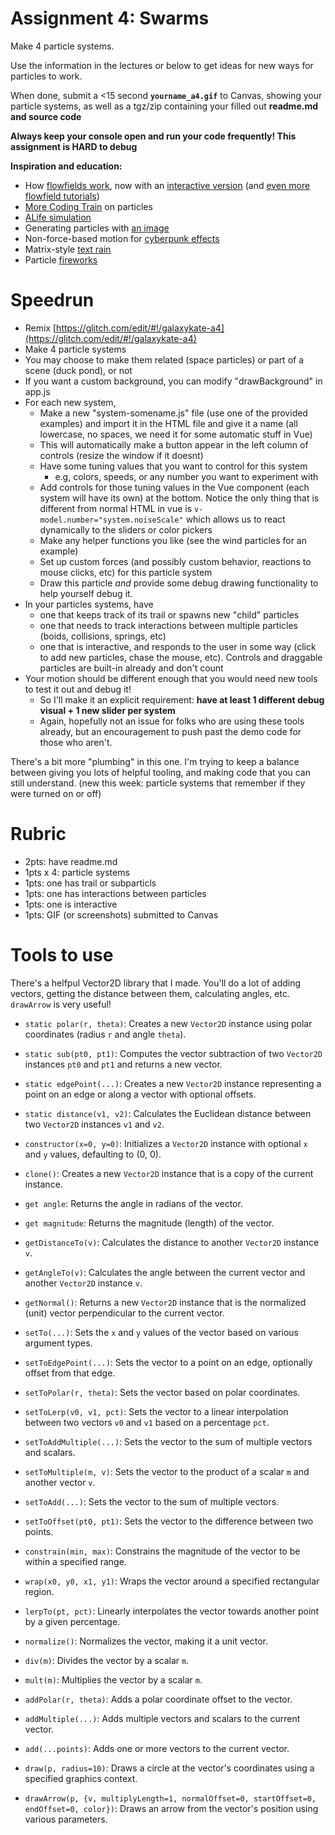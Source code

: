 # Assignment 4: Swarms

Make 4 particle systems.

Use the information in the lectures or below to get ideas for new ways for particles to work.

When done, submit a <15 second **`yourname_a4.gif`** to Canvas, showing your particle systems, as well as a tgz/zip containing your filled out **readme.md and source code**

**Always keep your console open and run your code frequently! This assignment is HARD to debug**

**Inspiration and education:**

- How [flowfields work](https://tylerxhobbs.com/essays/2020/flow-fields), now with an [interactive version](https://observablehq.com/@esperanc/flow-fields) (and [even more flowfield tutorials](https://www.youtube.com/watch?v=na7LuZsW2UM&t=153s))
- [More Coding Train](https://www.youtube.com/watch?v=krRpZFU6rSI) on particles
- [ALife simulation](https://www.redblobgames.com/x/2234-hunar-alife-simulation/#friction=50&exponent=100&counts=200,450,300,0&matrix=15,-20,30,0,-10,-2,10,0,-15,25,-40,0,0,0,0,0)
- Generating particles with [an image](https://www.youtube.com/watch?v=_gz8FMduwRc)
- Non-force-based motion for [cyberpunk effects](https://www.youtube.com/watch?v=_w4tNafprAY)
- Matrix-style [text rain](https://www.youtube.com/watch?v=S1TQCi9axzg)
- Particle [fireworks](https://www.youtube.com/watch?v=CKeyIbT3vXI)

# Speedrun

- Remix [https://glitch.com/edit/#!/galaxykate-a4](https://glitch.com/edit/#!/galaxykate-a4)
- Make 4 particle systems
- You may choose to make them related (space particles) or part of a scene (duck pond), or not
- If you want a custom background, you can modify "drawBackground" in app.js
- For each new system,
  - Make a new "system-somename.js" file (use one of the provided examples) and import it in the HTML file and give it a name (all lowercase, no spaces, we need it for some automatic stuff in Vue)
  - This will automatically make a button appear in the left column of controls (resize the window if it doesnt)
  - Have some tuning values that you want to control for this system
    - e.g, colors, speeds, or any number you want to experiment with
  - Add controls for those tuning values in the Vue component (each system will have its own) at the bottom. Notice the only thing that is different from normal HTML in vue is `v-model.number="system.noiseScale"` which allows us to react dynamically to the sliders or color pickers
  - Make any helper functions you like (see the wind particles for an example)
  - Set up custom forces (and possibly custom behavior, reactions to mouse clicks, etc) for this particle system
  - Draw this particle _and_ provide some debug drawing functionality to help yourself debug it.
- In your particles systems, have
  - one that keeps track of its trail or spawns new "child" particles
  - one that needs to track interactions between multiple particles (boids, collisions, springs, etc)
  - one that is interactive, and responds to the user in some way (click to add new particles, chase the mouse, etc). Controls and draggable particles are built-in already and don't count
- Your motion should be different enough that you would need new tools to test it out and debug it!
  - So I'll make it an explicit requirement: **have at least 1 different debug visual + 1 new slider per system**
  - Again, hopefully not an issue for folks who are using these tools already, but an encouragement to push past the demo code for those who aren't.

There's a bit more "plumbing" in this one. I'm trying to keep a balance between giving you lots of helpful tooling, and making code that you can still understand. (new this week: particle systems that remember if they were turned on or off)

# Rubric

- 2pts: have readme.md
- 1pts x 4: particle systems
- 1pts: one has trail or subparticls
- 1pts: one has interactions between particles
- 1pts: one is interactive
- 1pts: GIF (or screenshots) submitted to Canvas

# Tools to use

There's a helfpul Vector2D library that I made. You'll do a lot of adding vectors, getting the distance between them, calculating angles, etc. `drawArrow` is very useful!

- `static polar(r, theta)`: Creates a new `Vector2D` instance using polar coordinates (radius `r` and angle `theta`).

- `static sub(pt0, pt1)`: Computes the vector subtraction of two `Vector2D` instances `pt0` and `pt1` and returns a new vector.

- `static edgePoint(...)`: Creates a new `Vector2D` instance representing a point on an edge or along a vector with optional offsets.

- `static distance(v1, v2)`: Calculates the Euclidean distance between two `Vector2D` instances `v1` and `v2`.

- `constructor(x=0, y=0)`: Initializes a `Vector2D` instance with optional `x` and `y` values, defaulting to (0, 0).

- `clone()`: Creates a new `Vector2D` instance that is a copy of the current instance.

- `get angle`: Returns the angle in radians of the vector.

- `get magnitude`: Returns the magnitude (length) of the vector.

- `getDistanceTo(v)`: Calculates the distance to another `Vector2D` instance `v`.

- `getAngleTo(v)`: Calculates the angle between the current vector and another `Vector2D` instance `v`.

- `getNormal()`: Returns a new `Vector2D` instance that is the normalized (unit) vector perpendicular to the current vector.

- `setTo(...)`: Sets the `x` and `y` values of the vector based on various argument types.

- `setToEdgePoint(...)`: Sets the vector to a point on an edge, optionally offset from that edge.

- `setToPolar(r, theta)`: Sets the vector based on polar coordinates.

- `setToLerp(v0, v1, pct)`: Sets the vector to a linear interpolation between two vectors `v0` and `v1` based on a percentage `pct`.

- `setToAddMultiple(...)`: Sets the vector to the sum of multiple vectors and scalars.

- `setToMultiple(m, v)`: Sets the vector to the product of a scalar `m` and another vector `v`.

- `setToAdd(...)`: Sets the vector to the sum of multiple vectors.

- `setToOffset(pt0, pt1)`: Sets the vector to the difference between two points.

- `constrain(min, max)`: Constrains the magnitude of the vector to be within a specified range.

- `wrap(x0, y0, x1, y1)`: Wraps the vector around a specified rectangular region.

- `lerpTo(pt, pct)`: Linearly interpolates the vector towards another point by a given percentage.

- `normalize()`: Normalizes the vector, making it a unit vector.

- `div(m)`: Divides the vector by a scalar `m`.

- `mult(m)`: Multiplies the vector by a scalar `m`.

- `addPolar(r, theta)`: Adds a polar coordinate offset to the vector.

- `addMultiple(...)`: Adds multiple vectors and scalars to the current vector.

- `add(...points)`: Adds one or more vectors to the current vector.

- `draw(p, radius=10)`: Draws a circle at the vector's coordinates using a specified graphics context.

- `drawArrow(p, {v, multiplyLength=1, normalOffset=0, startOffset=0, endOffset=0, color})`: Draws an arrow from the vector's position using various parameters.
